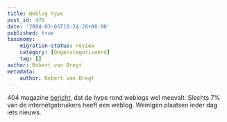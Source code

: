 ```yaml
---
title: Weblog hype
post_id: 478
date: '2004-03-03T10:24:26+00:00'
published: true
taxonomy:
    migration-status: review
    category: [Ongecategoriseerd]
    tag: []
author: Robert van Bregt
metadata:
    author: Robert van Bregt
---
```

404 magazine [bericht](http://www4.hccnet.nl/404/redirect_nieuws.cfm?id=9858), dat de hype rond weblogs wel meevalt. Slechts 7% van de internetgebruikers heeft een weblog. Weinigen plaatsen ieder dag iets nieuws.